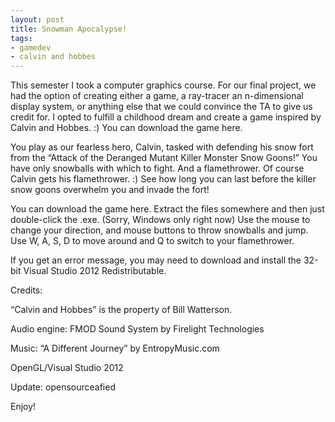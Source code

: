 ```yaml
---
layout: post
title: Snowman Apocalypse!
tags:
- gamedev
- calvin and hobbes
---
```


This semester I took a computer graphics course. For our final project, we had
the option of creating either a game, a ray-tracer  an n-dimensional display
system, or anything else that we could convince the TA to give us credit for. I
opted to fulfill a childhood dream and create a game inspired by Calvin and
Hobbes. :)  You can download the game here.

You play as our fearless hero, Calvin,   tasked with defending his snow fort
from the “Attack of the Deranged Mutant Killer Monster Snow Goons!” You have
only snowballs with which to fight. And a flamethrower. Of course Calvin gets
his flamethrower. :) See how long you can last before the killer snow goons
overwhelm you and invade the fort!

You can download the game here. Extract the files somewhere and then just
double-click the .exe. (Sorry, Windows only right now) Use the mouse to change
your direction, and mouse buttons to throw snowballs and jump. Use W, A, S, D
to move around and Q to switch to your flamethrower.

If you get an error message, you may need to download and install the 32-bit
Visual Studio 2012 Redistributable.

Credits:

“Calvin and Hobbes” is the property of Bill Watterson.

Audio engine: FMOD Sound System by Firelight Technologies

Music: “A Different Journey” by EntropyMusic.com

OpenGL/Visual Studio 2012

Update: opensourceafied

Enjoy!
